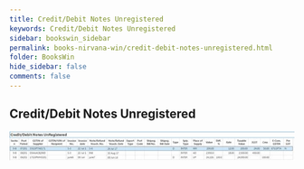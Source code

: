```yaml
---
title: Credit/Debit Notes Unregistered
keywords: Credit/Debit Notes Unregistered
sidebar: bookswin_sidebar
permalink: books-nirvana-win/credit-debit-notes-unregistered.html
folder: BooksWin
hide_sidebar: false
comments: false
---
```


## Credit/Debit Notes Unregistered


![](/images/gstr1-exp-notes.jpg)
